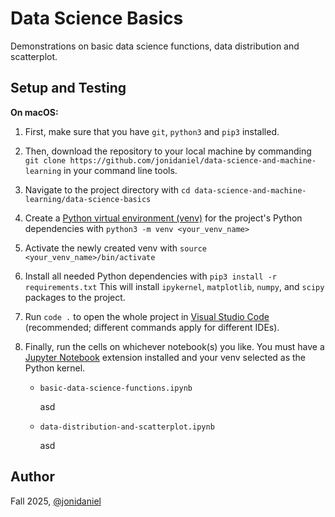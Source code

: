 # Data Science Basics

Demonstrations on basic data science functions, data distribution and scatterplot.

## Setup and Testing

**On macOS:**

1. First, make sure that you have `git`, `python3` and `pip3` installed.

2. Then, download the repository to your local machine by commanding `git clone https://github.com/jonidaniel/data-science-and-machine-learning` in your command line tools.

3. Navigate to the project directory with `cd data-science-and-machine-learning/data-science-basics`

4. Create a [Python virtual environment (venv)](https://docs.python.org/3/library/venv.html) for the project's Python dependencies with `python3 -m venv <your_venv_name>`

5. Activate the newly created venv with `source <your_venv_name>/bin/activate`

6. Install all needed Python dependencies with `pip3 install -r requirements.txt` This will install `ipykernel`, `matplotlib`, `numpy`, and `scipy` packages to the project.

7. Run `code .` to open the whole project in [Visual Studio Code](https://code.visualstudio.com/) (recommended; different commands apply for different IDEs).

8. Finally, run the cells on whichever notebook(s) you like. You must have a [Jupyter Notebook](https://jupyter.org/) extension installed and your venv selected as the Python kernel.

   - `basic-data-science-functions.ipynb`

     asd

   - `data-distribution-and-scatterplot.ipynb`

     asd

## Author

Fall 2025, [@jonidaniel](https://github.com/jonidaniel)
